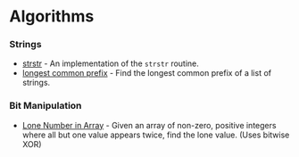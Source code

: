 Algorithms
==========

### Strings
 * [strstr](strings/strstr.py) - An implementation of the `strstr` routine.
 * [longest common prefix](strings/longest-common-prefix.py) - Find the longest common prefix of a list of strings.

### Bit Manipulation
 * [Lone Number in Array](bits-and-bytes/lone_number.py) - Given an array of non-zero, positive integers where all but one value appears twice, find the lone value. (Uses bitwise XOR)